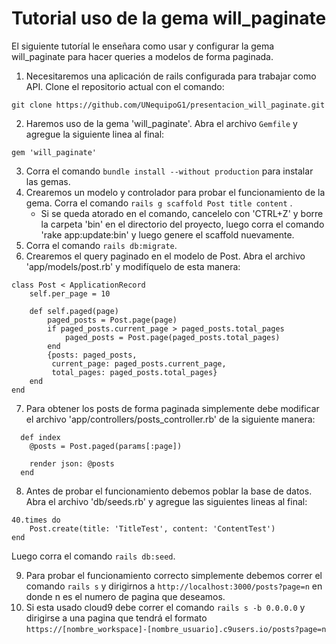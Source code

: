 
# Tutorial uso de la gema will_paginate

El siguiente tutoríal le enseñara como usar y configurar la gema will_paginate para hacer queries a modelos de forma paginada.
1. Necesitaremos una aplicación de rails configurada para trabajar como API. Clone el repositorio actual con el comando:
```
git clone https://github.com/UNequipoG1/presentacion_will_paginate.git
```
2. Haremos uso de la gema 'will_paginate'. Abra el archivo ```Gemfile``` y agregue la siguiente linea al final:
```
gem 'will_paginate'
```
3. Corra el comando ```bundle install --without production``` para instalar las gemas.
4. Crearemos un modelo y controlador para probar el funcionamiento de la gema. Corra el comando  ```rails g scaffold Post title content``` .
	+ Si se queda atorado en el comando, cancelelo con 'CTRL+Z' y borre la carpeta 'bin' en el directorio del proyecto, luego corra el comando 'rake app:update:bin' y luego genere el scaffold nuevamente.
5. Corra el comando ```rails db:migrate```.
6. Crearemos el query paginado en el modelo de Post. Abra el archivo 'app/models/post.rb' y modifíquelo de esta manera:
```
class Post < ApplicationRecord
    self.per_page = 10
    
    def self.paged(page)
        paged_posts = Post.page(page)
        if paged_posts.current_page > paged_posts.total_pages
            paged_posts = Post.page(paged_posts.total_pages)
        end
        {posts: paged_posts,
         current_page: paged_posts.current_page,
         total_pages: paged_posts.total_pages}
    end
end
```
7. Para obtener los posts de forma paginada simplemente debe modificar el archivo 'app/controllers/posts_controller.rb' de la siguiente manera:
```
  def index
    @posts = Post.paged(params[:page])

    render json: @posts
  end
```
8. Antes de probar el funcionamiento debemos poblar la base de datos. Abra el archivo 'db/seeds.rb' y agregue las siguientes lineas al final:
```
40.times do 
    Post.create(title: 'TitleTest', content: 'ContentTest')
end
```
Luego corra el comando ```rails db:seed```.

9. Para probar el funcionamiento correcto simplemente debemos correr el comando ```rails s``` y dirigirnos a ```http://localhost:3000/posts?page=n``` en donde n es el numero de pagina que deseamos.
10. Si esta usado cloud9 debe correr el comando ```rails s -b 0.0.0.0``` y dirigirse a una pagina que tendrá el formato ```https://[nombre_workspace]-[nombre_usuario].c9users.io/posts?page=n```
